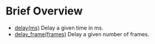# Brief Overview #
  * [delay(ms)](FDdelay.md) Delay a given time in ms.
  * [delay\_frame(frames)](FDdelayframe.md) Delay a given number of frames.